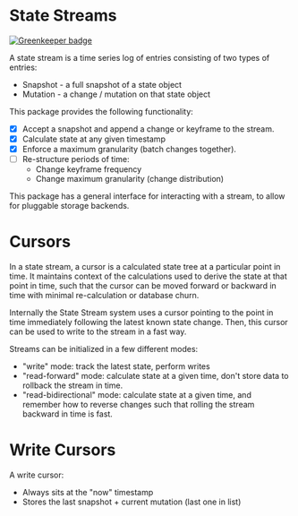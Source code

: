 State Streams
=============

[![Greenkeeper badge](https://badges.greenkeeper.io/FuseRobotics/StateStream.svg?token=73a5fdb966ffd331e53aad88281900ea29ceb15228e8de89ca390215f5ebc46d)](https://greenkeeper.io/)

A state stream is a time series log of entries consisting of two types of entries:

 - Snapshot - a full snapshot of a state object
 - Mutation - a change / mutation on that state object

This package provides the following functionality:

 - [x] Accept a snapshot and append a change or keyframe to the stream.
 - [x] Calculate state at any given timestamp
 - [x] Enforce a maximum granularity (batch changes together).
 - [ ] Re-structure periods of time:
   - Change keyframe frequency
   - Change maximum granularity (change distribution)

This package has a general interface for interacting with a stream, to allow for pluggable storage backends.

Cursors
=======

In a state stream, a cursor is a calculated state tree at a particular point in time. It maintains context of the calculations used to derive the state at that point in time, such that the cursor can be moved forward or backward in time with minimal re-calculation or database churn.

Internally the State Stream system uses a cursor pointing to the point in time immediately following the latest known state change. Then, this cursor can be used to write to the stream in a fast way.

Streams can be initialized in a few different modes:

 - "write" mode: track the latest state, perform writes
 - "read-forward" mode: calculate state at a given time, don't store data to rollback the stream in time.
 - "read-bidirectional" mode: calculate state at a given time, and remember how to reverse changes such that rolling the stream backward in time is fast.

Write Cursors
=============

A write cursor:

 - Always sits at the "now" timestamp
 - Stores the last snapshot + current mutation (last one in list)
